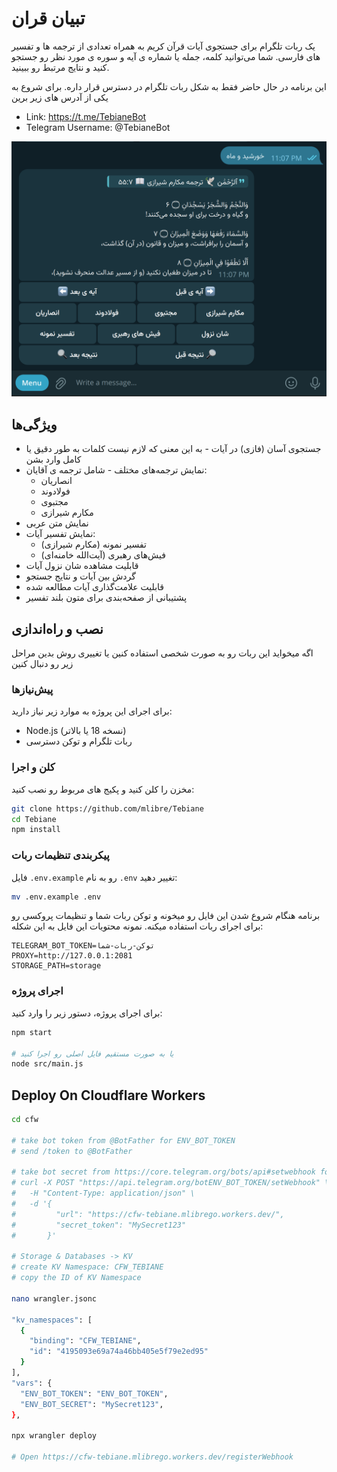 # تبیان قران

یک ربات تلگرام برای جستجوی آیات قرآن کریم به همراه تعدادی از ترجمه ها و تفسیر های فارسی. شما می‌توانید کلمه، جمله یا شماره ی آیه و سوره ی مورد نظر رو جستجو کنید و نتایج مرتبط رو ببینید.

این برنامه در حال حاضر فقط به شکل ربات تلگرام در دسترس قرار داره. برای شروع به یکی از آدرس های زیر برین

* Link: <https://t.me/TebianeBot>
* Telegram Username: @TebianeBot

![Tebiane](./image.png)

## ویژگی‌ها

* جستجوی آسان (فازی) در آیات - به این معنی که لازم نیست کلمات به طور دقیق یا کامل وارد بشن
* نمایش ترجمه‌های مختلف - شامل ترجمه ی آقایان:
  * انصاریان
  * فولادوند
  * مجتبوی
  * مکارم شیرازی
* نمایش متن عربی
* نمایش تفسیر آیات:
  * تفسیر نمونه (مکارم شیرازی)
  * فیش‌های رهبری (آیت‌الله خامنه‌ای)
* قابلیت مشاهده شان نزول آیات
* گردش بین آیات و نتایج جستجو
* قابلیت علامت‌گذاری آیات مطالعه شده
* پشتیبانی از صفحه‌بندی برای متون بلند تفسیر

## نصب و راه‌اندازی

اگه میخواید این ربات رو به صورت شخصی استفاده کنین یا تغییری روش بدین مراحل زیر رو دنبال کنین

### پیش‌نیازها

برای اجرای این پروژه به موارد زیر نیاز دارید:

* Node.js (نسخه 18 یا بالاتر)
* ربات تلگرام و توکن دسترسی

### کلن و اجرا

مخزن را کلن کنید و پکیج های مربوط رو نصب کنید:

```bash
git clone https://github.com/mlibre/Tebiane
cd Tebiane
npm install
```

### پیکربندی تنظیمات ربات

فایل `.env.example` رو به نام `.env` تغییر دهید:

```bash
mv .env.example .env
```

برنامه هنگام شروع شدن این فایل رو میخونه و توکن ربات شما و تنظیمات پروکسی رو برای اجرای ربات استفاده میکنه. نمونه محتویات این فایل به این شکله:

```env
TELEGRAM_BOT_TOKEN=توکن-ربات-شما
PROXY=http://127.0.0.1:2081
STORAGE_PATH=storage
```

### اجرای پروژه

برای اجرای پروژه، دستور زیر را وارد کنید:

```bash
npm start

# یا به صورت مستقیم فایل اصلی رو اجرا کنید
node src/main.js
```

## Deploy On Cloudflare Workers

```bash
cd cfw

# take bot token from @BotFather for ENV_BOT_TOKEN
# send /token to @BotFather

# take bot secret from https://core.telegram.org/bots/api#setwebhook for ENV_BOT_SECRET
# curl -X POST "https://api.telegram.org/botENV_BOT_TOKEN/setWebhook" \
#   -H "Content-Type: application/json" \
#   -d '{
#         "url": "https://cfw-tebiane.mlibrego.workers.dev/",
#         "secret_token": "MySecret123"
#       }'

# Storage & Databases -> KV
# create KV Namespace: CFW_TEBIANE
# copy the ID of KV Namespace

nano wrangler.jsonc

"kv_namespaces": [
  {
    "binding": "CFW_TEBIANE",
    "id": "4195093e69a74a46bb405e5f79e2ed95"
  }
],
"vars": {
  "ENV_BOT_TOKEN": "ENV_BOT_TOKEN",
  "ENV_BOT_SECRET": "MySecret123",
},

npx wrangler deploy

# Open https://cfw-tebiane.mlibrego.workers.dev/registerWebhook
```

